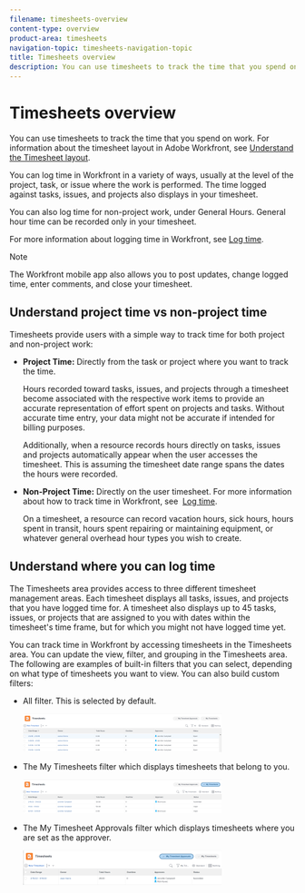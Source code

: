 ```yaml
---
filename: timesheets-overview
content-type: overview
product-area: timesheets
navigation-topic: timesheets-navigation-topic
title: Timesheets overview
description: You can use timesheets to track the time that you spend on work. For information about the timesheet layout in Adobe Workfront, see Understand the Timesheet layout.
---
```


# Timesheets overview

You can use timesheets to track the time that you spend on work. For information about the timesheet layout in Adobe Workfront, see [Understand the Timesheet layout](../../timesheets/timesheets/timesheet-layout.md).

You can log&nbsp;time in Workfront in a variety of ways, usually at the level of the project, task, or issue where the work is performed. The time logged against tasks, issues, and projects also displays in your timesheet.

You can also log time for non-project work, under General Hours. General hour time can be recorded only in your timesheet.

For more information about logging time in Workfront, see [Log time](../../timesheets/create-and-manage-timesheets/log-time.md).

>[!NOTE]
>
>The Workfront mobile app also allows you to post updates, change logged time, enter comments, and close your timesheet.

## Understand project time vs non-project time

Timesheets provide users with a simple way to track time for both project and non-project work:

* **Project Time:** Directly from the task or project where you want to track the time.

  Hours recorded toward tasks, issues, and projects through a timesheet become associated with the respective work items to provide an accurate representation of effort spent on projects and tasks. Without accurate time entry, your data might&nbsp;not be accurate&nbsp;if intended for billing purposes.

  Additionally, when a resource records hours directly on tasks, issues and projects automatically appear when the user accesses the timesheet. This is assuming the timesheet date range spans the dates the hours were recorded.

* **Non-Project Time:** Directly on the user timesheet. For more information about how to track time in Workfront, see&nbsp; [Log time](../../timesheets/create-and-manage-timesheets/log-time.md).

  On a timesheet, a resource can record vacation hours, sick hours, hours spent in transit, hours spent repairing or maintaining equipment, or whatever general overhead hour types you wish to create.

## Understand where you can log time

The Timesheets area provides access to three different timesheet management&nbsp;areas. Each timesheet&nbsp;displays all tasks,&nbsp;issues, and projects that you have logged time for. A timesheet also displays&nbsp;up to 45 tasks, issues, or projects that are assigned to you with dates within the timesheet's time frame, but for which you might not have logged time yet.

You can track time in&nbsp;Workfront by accessing timesheets in the Timesheets area. You can update the view, filter, and grouping in the Timesheets area. The following are examples of built-in filters that you can select, depending on what type of timesheets you want to view.&nbsp;You can also build custom filters:

* All filter.&nbsp;This is selected by default.

  ![](assets/all-timesheets-list-nwe-350x68.png)

* The My Timesheets filter which displays timesheets that belong to you.

  ![](assets/my-timesheets-list-various-statuses-nwe-350x60.png)

* The My Timesheet Approvals filter which displays timesheets where you are set as the approver.

  ![](assets/timesheets-i-approve-list-with0filters-new-nwe-350x61.png)


